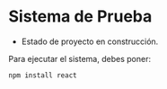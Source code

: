 <h1>Sistema de Prueba</h1>

- Estado de proyecto en construcción.

Para ejecutar el sistema, debes poner:

```npm install react```
